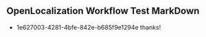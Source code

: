 ## OpenLocalization Workflow Test MarkDown
* 1e627003-4281-4bfe-842e-b685f9e1294e thanks!

<!--HONumber=Aug16_HO3-->


